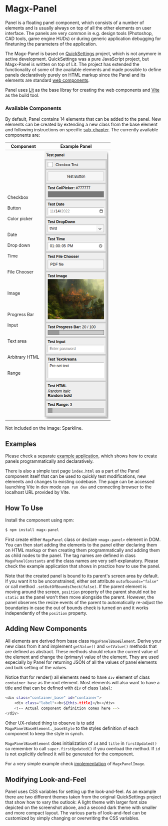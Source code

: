 # Magx-Panel

Panel is a floating panel component, which consists of a number of elements and is usually always on top of all the other elements on user interface. The panels are very common in e.g. design tools (Photoshop, CAD tools, game engine HUDs) or during generic application debugging for finetuning the parameters of the application.

The Magx-Panel is based on [QuickSettings](https://github.com/bit101/quicksettings) project, which is not anymore in active development. QuickSettings was a pure JavaScript project, but Magx-Panel is written on top of Lit. The project has extended the functionality of some of the available elements and made possible to define panels declaratively purely on HTML markup since the Panel and its elements are standard [web components](https://en.wikipedia.org/wiki/Web_Components).

Panel uses [Lit](https://lit.dev/) as the base libray for creating the web components and [Vite](https://vitejs.dev/) as the build tool.

### Available Components

By default, Panel contains 14 elements that can be added to the panel. New elements can be created by extending a new class from the base element and following instructions on specific [sub-chapter](#adding-new-components). The currently available components are:

| Component | Example Panel |
| ---- | ----|
| Checkbox<br/><br/>Button<br/><br/>Color picker<br/><br/><br/>Date<br/><br/>Drop down<br/><br/>Time<br/><br/><br/>File Chooser<br/><br/><br/><br/>Image<br/><br/><br/><br/>Progress Bar<br/><br/>Input<br/><br/><br/>Text area<br/><br/><br/>Arbitrary HTML<br/><br/><br/>Range | <img src="panel1.png"> |
  
Not included on the image: Sparkline.

## Examples

Please check a separate [example application](https://github.com/mlalma/magx/tree/main/Panel-Test), which shows how to create panels programmatically and declaratively.

There is also a simple test page ``ìndex.html`` as a part of the Panel component itself that can be used to quickly test modifications, new elements and changes to existing codebase. The page can be accessed launching Vite in dev mode ```npm run dev``` and connecting browser to the localhost URL provided by Vite.

## How To Use

Install the component using npm:

```bash
$ npm install magx-panel
```

First create either ```MagxPanel``` class or declare ```<magx-panel>``` element in DOM. You can then start adding the elements to the panel either declaring them on HTML markup or then creating them programmatically and adding them as child nodes to the panel. The tag names are defined in class ```MagxPanelConstants``` and the class names are very self-explanatory. Please check the example application that shows in practice how to use the panel.

Note that the created panel is bound to its parent's screen area by default. If you want it to be unconstrained, either set attribute ```outofbounds="false"``` or call method ```.setOutOfBoundsCheck(false)```. If the parent element is moving around the screen, ```position``` property of the parent should not be ```static``` as the panel won't then move alongside the parent. However, the panel observes the resize events of the parent to automatically re-adjust the boundaries in case the out of bounds check is turned on and it works independently of the ```position``` property.

## Adding New Components

All elements are derived from base class ```MagxPanelBaseElement```. Derive your new class from it and implement ```getValue()``` and ```setValue()``` methods that are defined as abstract. These methods should return the current value of the element and change the (primary) value of the element. They are used especially by Panel for returning JSON of all the values of panel elements and bulk setting of the values.

Notice that for render() all elements need to have ```div``` element of class ```container_base``` as the root element. Most elements will also want to have a title and that can be defined with ```div``` of class ```label```:

```bash
<div class="container_base" id="container">
    <div class="label"><b>${this.title}</b></div>
    <!-- Actual component definition comes here -->
</div>
```

Other UX-related thing to observe is to add ```MagxPanelBaseElement._baseStyle``` to the styles definition of each component to keep the style in synch.

```MagxPanelBaseElement``` does initialization of ```ìd``` and ```title``` in ```firstUpdated()``` so remember to call ```super.firstUpdated()``` if you overload the method. If ```id``` is not explicitly defined it will be generated for the component.

For a very simple example check [implementation](https://github.com/mlalma/magx/blob/main/Panel/src/Panel-Image.ts) of ```MagxPanelImage```.

## Modifying Look-and-Feel

Panel uses CSS variables for setting up the look-and-feel. As an example there are two different themes taken from the original QuickSettings project that show how to vary the outlook: A light theme with larger font size depicted on the screenshot above, and a second dark theme with smaller and more compact layout. The various parts of look-and-feel can be customized by simply changing or overwriting the CSS variables.

